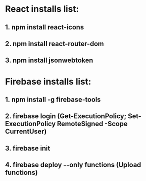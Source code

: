 # React installs list:
## 1. npm install react-icons
## 2. npm install react-router-dom
## 3. npm install jsonwebtoken

# Firebase installs list:
## 1. npm install -g firebase-tools
## 2. firebase login (Get-ExecutionPolicy; Set-ExecutionPolicy RemoteSigned -Scope CurrentUser)
## 3. firebase init
## 4. firebase deploy --only functions (Upload functions)
